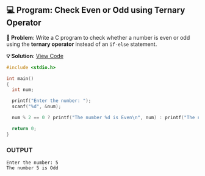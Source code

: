 ## 💻 Program: Check Even or Odd using Ternary Operator

**📔 Problem**: Write a C program to check whether a number is even or odd using the **ternary operator** instead of an `if-else` statement.

**💡 Solution**: [View Code](even_odd.c)

```c
#include <stdio.h>

int main()
{
  int num;

  printf("Enter the number: ");
  scanf("%d", &num);

  num % 2 == 0 ? printf("The number %d is Even\n", num) : printf("The number %d is Odd\n", num);

  return 0;
}


```
### OUTPUT

```
Enter the number: 5
The number 5 is Odd
```